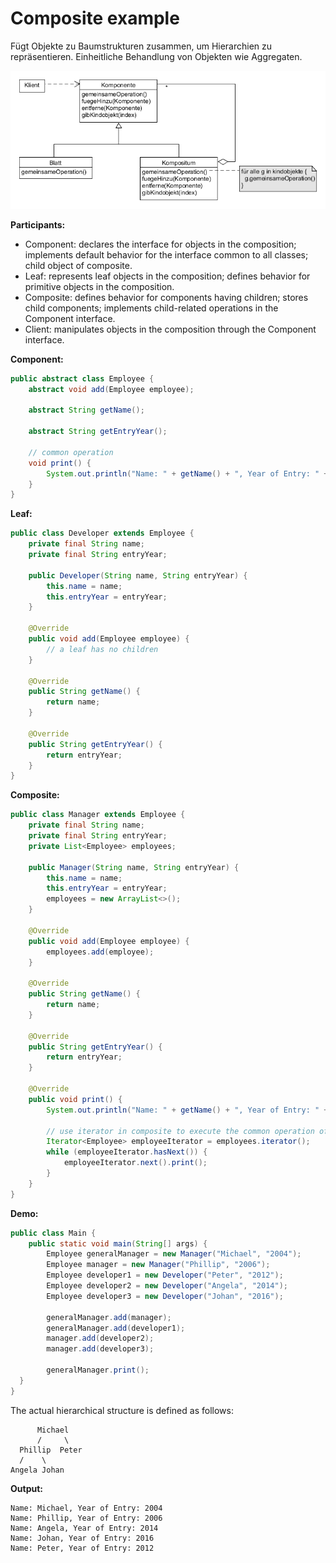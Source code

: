 # Composite example

Fügt Objekte zu Baumstrukturen zusammen, um Hierarchien zu repräsentieren. Einheitliche Behandlung von Objekten wie Aggregaten.

![composite](../class-diagrams/composite.png)

**Participants:**

* Component: declares the interface for objects in the composition; implements default behavior for the interface common to all classes; child object of composite.
* Leaf: represents leaf objects in the composition; defines behavior for primitive objects in the composition.
* Composite: defines behavior for components having children; stores child components; implements child-related operations in the Component interface.
* Client: manipulates objects in the composition through the Component interface.

**Component:**

  ```java
  public abstract class Employee {
      abstract void add(Employee employee);

      abstract String getName();

      abstract String getEntryYear();

      // common operation
      void print() {
          System.out.println("Name: " + getName() + ", Year of Entry: " + getEntryYear());
      }
  }
  ```

**Leaf:**

  ```java
  public class Developer extends Employee {
      private final String name;
      private final String entryYear;

      public Developer(String name, String entryYear) {
          this.name = name;
          this.entryYear = entryYear;
      }

      @Override
      public void add(Employee employee) {
          // a leaf has no children
      }

      @Override
      public String getName() {
          return name;
      }

      @Override
      public String getEntryYear() {
          return entryYear;
      }
  }
  ```

**Composite:**

  ```java
  public class Manager extends Employee {
      private final String name;
      private final String entryYear;
      private List<Employee> employees;

      public Manager(String name, String entryYear) {
          this.name = name;
          this.entryYear = entryYear;
          employees = new ArrayList<>();
      }

      @Override
      public void add(Employee employee) {
          employees.add(employee);
      }

      @Override
      public String getName() {
          return name;
      }

      @Override
      public String getEntryYear() {
          return entryYear;
      }

      @Override
      public void print() {
          System.out.println("Name: " + getName() + ", Year of Entry: " + getEntryYear());

          // use iterator in composite to execute the common operation of the children.
          Iterator<Employee> employeeIterator = employees.iterator();
          while (employeeIterator.hasNext()) {
              employeeIterator.next().print();
          }
      }
  }
  ```

**Demo:**

  ```java
  public class Main {
      public static void main(String[] args) {
          Employee generalManager = new Manager("Michael", "2004");
          Employee manager = new Manager("Phillip", "2006");
          Employee developer1 = new Developer("Peter", "2012");
          Employee developer2 = new Developer("Angela", "2014");
          Employee developer3 = new Developer("Johan", "2016");

          generalManager.add(manager);
          generalManager.add(developer1);
          manager.add(developer2);
          manager.add(developer3);

          generalManager.print();
    }
  }
  ```

The actual hierarchical structure is defined as follows:

  ```
        Michael
        /     \
    Phillip  Peter
    /    \
 Angela Johan
  ```

**Output:**

  ```
  Name: Michael, Year of Entry: 2004
  Name: Phillip, Year of Entry: 2006
  Name: Angela, Year of Entry: 2014
  Name: Johan, Year of Entry: 2016
  Name: Peter, Year of Entry: 2012
  ```
